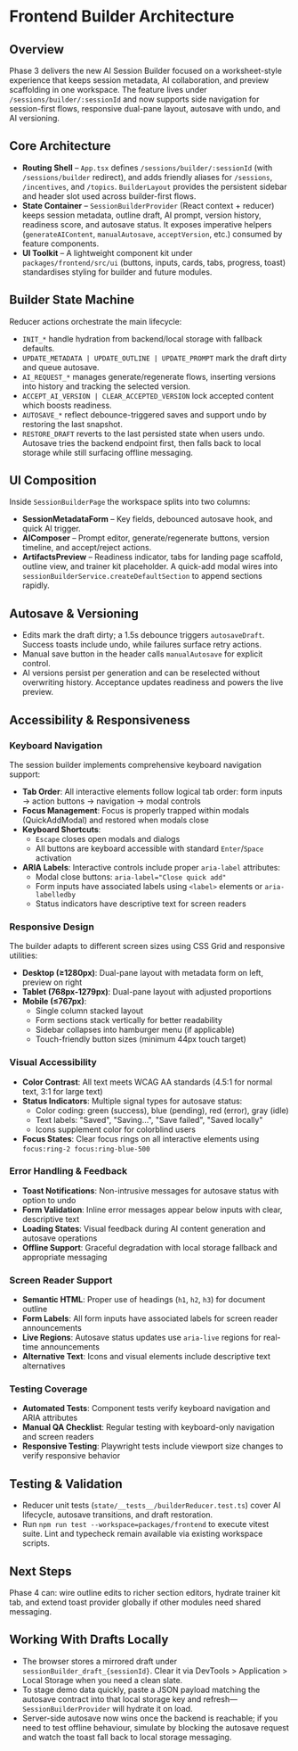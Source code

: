 # Frontend Builder Architecture

## Overview
Phase 3 delivers the new AI Session Builder focused on a worksheet-style experience that keeps session metadata, AI collaboration, and preview scaffolding in one workspace. The feature lives under `/sessions/builder/:sessionId` and now supports side navigation for session-first flows, responsive dual-pane layout, autosave with undo, and AI versioning.

## Core Architecture
- **Routing Shell** – `App.tsx` defines `/sessions/builder/:sessionId` (with `/sessions/builder` redirect), and adds friendly aliases for `/sessions`, `/incentives`, and `/topics`. `BuilderLayout` provides the persistent sidebar and header slot used across builder-first flows.
- **State Container** – `SessionBuilderProvider` (React context + reducer) keeps session metadata, outline draft, AI prompt, version history, readiness score, and autosave status. It exposes imperative helpers (`generateAIContent`, `manualAutosave`, `acceptVersion`, etc.) consumed by feature components.
- **UI Toolkit** – A lightweight component kit under `packages/frontend/src/ui` (buttons, inputs, cards, tabs, progress, toast) standardises styling for builder and future modules.

## Builder State Machine
Reducer actions orchestrate the main lifecycle:
- `INIT_*` handle hydration from backend/local storage with fallback defaults.
- `UPDATE_METADATA | UPDATE_OUTLINE | UPDATE_PROMPT` mark the draft dirty and queue autosave.
- `AI_REQUEST_*` manages generate/regenerate flows, inserting versions into history and tracking the selected version.
- `ACCEPT_AI_VERSION | CLEAR_ACCEPTED_VERSION` lock accepted content which boosts readiness.
- `AUTOSAVE_*` reflect debounce-triggered saves and support undo by restoring the last snapshot.
- `RESTORE_DRAFT` reverts to the last persisted state when users undo.
Autosave tries the backend endpoint first, then falls back to local storage while still surfacing offline messaging.

## UI Composition
Inside `SessionBuilderPage` the workspace splits into two columns:
- **SessionMetadataForm** – Key fields, debounced autosave hook, and quick AI trigger.
- **AIComposer** – Prompt editor, generate/regenerate buttons, version timeline, and accept/reject actions.
- **ArtifactsPreview** – Readiness indicator, tabs for landing page scaffold, outline view, and trainer kit placeholder. A quick-add modal wires into `sessionBuilderService.createDefaultSection` to append sections rapidly.

## Autosave & Versioning
- Edits mark the draft dirty; a 1.5s debounce triggers `autosaveDraft`. Success toasts include undo, while failures surface retry actions.
- Manual save button in the header calls `manualAutosave` for explicit control.
- AI versions persist per generation and can be reselected without overwriting history. Acceptance updates readiness and powers the live preview.

## Accessibility & Responsiveness

### Keyboard Navigation
The session builder implements comprehensive keyboard navigation support:

- **Tab Order**: All interactive elements follow logical tab order: form inputs → action buttons → navigation → modal controls
- **Focus Management**: Focus is properly trapped within modals (QuickAddModal) and restored when modals close
- **Keyboard Shortcuts**:
  - `Escape` closes open modals and dialogs
  - All buttons are keyboard accessible with standard `Enter`/`Space` activation
- **ARIA Labels**: Interactive controls include proper `aria-label` attributes:
  - Modal close buttons: `aria-label="Close quick add"`
  - Form inputs have associated labels using `<label>` elements or `aria-labelledby`
  - Status indicators have descriptive text for screen readers

### Responsive Design
The builder adapts to different screen sizes using CSS Grid and responsive utilities:

- **Desktop (≥1280px)**: Dual-pane layout with metadata form on left, preview on right
- **Tablet (768px-1279px)**: Dual-pane layout with adjusted proportions
- **Mobile (≤767px)**:
  - Single column stacked layout
  - Form sections stack vertically for better readability
  - Sidebar collapses into hamburger menu (if applicable)
  - Touch-friendly button sizes (minimum 44px touch target)

### Visual Accessibility
- **Color Contrast**: All text meets WCAG AA standards (4.5:1 for normal text, 3:1 for large text)
- **Status Indicators**: Multiple signal types for autosave status:
  - Color coding: green (success), blue (pending), red (error), gray (idle)
  - Text labels: "Saved", "Saving…", "Save failed", "Saved locally"
  - Icons supplement color for colorblind users
- **Focus States**: Clear focus rings on all interactive elements using `focus:ring-2 focus:ring-blue-500`

### Error Handling & Feedback
- **Toast Notifications**: Non-intrusive messages for autosave status with option to undo
- **Form Validation**: Inline error messages appear below inputs with clear, descriptive text
- **Loading States**: Visual feedback during AI content generation and autosave operations
- **Offline Support**: Graceful degradation with local storage fallback and appropriate messaging

### Screen Reader Support
- **Semantic HTML**: Proper use of headings (`h1`, `h2`, `h3`) for document outline
- **Form Labels**: All form inputs have associated labels for screen reader announcements
- **Live Regions**: Autosave status updates use `aria-live` regions for real-time announcements
- **Alternative Text**: Icons and visual elements include descriptive text alternatives

### Testing Coverage
- **Automated Tests**: Component tests verify keyboard navigation and ARIA attributes
- **Manual QA Checklist**: Regular testing with keyboard-only navigation and screen readers
- **Responsive Testing**: Playwright tests include viewport size changes to verify responsive behavior

## Testing & Validation
- Reducer unit tests (`state/__tests__/builderReducer.test.ts`) cover AI lifecycle, autosave transitions, and draft restoration.
- Run `npm run test --workspace=packages/frontend` to execute vitest suite. Lint and typecheck remain available via existing workspace scripts.

## Next Steps
Phase 4 can: wire outline edits to richer section editors, hydrate trainer kit tab, and extend toast provider globally if other modules need shared messaging.

## Working With Drafts Locally
- The browser stores a mirrored draft under `sessionBuilder_draft_{sessionId}`. Clear it via DevTools > Application > Local Storage when you need a clean slate.
- To stage demo data quickly, paste a JSON payload matching the autosave contract into that local storage key and refresh—`SessionBuilderProvider` will hydrate it on load.
- Server-side autosave now wins once the backend is reachable; if you need to test offline behaviour, simulate by blocking the autosave request and watch the toast fall back to local storage messaging.
